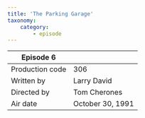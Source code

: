 ```yaml
---
title: 'The Parking Garage'
taxonomy:
    category:
        - episode
---
```


| Episode 6 | |
|-----------------|--------------------------------|
| Production code | 306                            |
| Written by      | Larry David |
| Directed by     | Tom Cherones                   |
| Air date        | October 30, 1991             |

